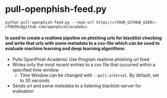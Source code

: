 # pull-openphish-feed.py
    python pull-openphish-feed.py --repo-url https://<YOUR_GITHUB_USER>:<TOKEN>@github.com/openphish/academic

#### Is used to create a realtime pipeline on phishing urls for blacklist checking and write that urls with some metadata to a csv-file which can be used to evaluate machine learning and deep learning algorithms.
* Pulls OpenPhish Academic Use Program realtime phishing url feed
* Writes only the most recent entries to a csv file that occurred within a specified time window
  * Time Window can be changed with `--pull-interval`. By default, set to 30 seconds.
* Sends url and some metadata to a listening blacklist-server for evaluation 
